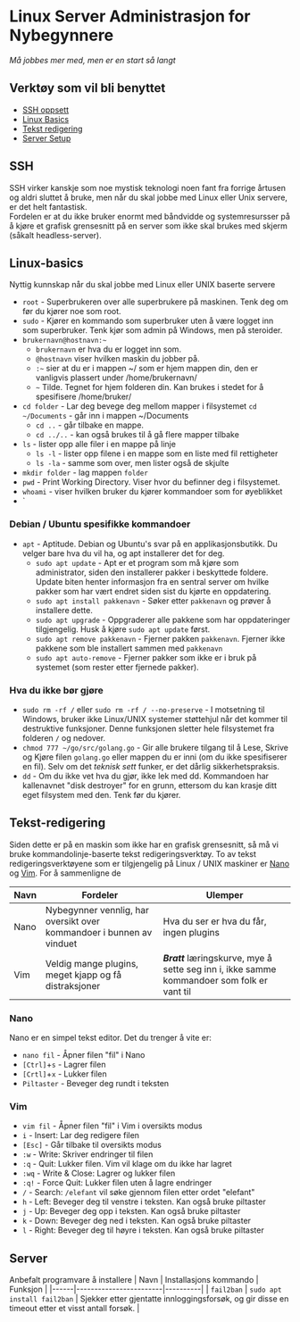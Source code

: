 # Linux Server Administrasjon for Nybegynnere

_Må jobbes mer med, men er en start så langt_

## Verktøy som vil bli benyttet

* [SSH oppsett](#SSH)
* [Linux Basics](#Linux-Basics)
* [Tekst redigering](#Tekst-redigering)
* [Server Setup](#Server)

## SSH

SSH virker kanskje som noe mystisk teknologi noen fant fra forrige årtusen og aldri sluttet å bruke, men når du skal jobbe med Linux eller Unix servere, er det helt fantastisk.  
Fordelen er at du ikke bruker enormt med båndvidde og systemresursser på å kjøre et grafisk grensesnitt på en server som ikke skal brukes med skjerm (såkalt headless-server).

## Linux-basics

Nyttig kunnskap når du skal jobbe med Linux eller UNIX baserte servere

* `root` - Superbrukeren over alle superbrukere på maskinen. Tenk deg om før du kjører noe som root.
* `sudo` - Kjører en kommando som superbruker uten å være logget inn som superbruker. Tenk kjør som admin på Windows, men på steroider.
* `brukernavn@hostnavn:~`
	* `brukernavn` er hva du er logget inn som.
	* `@hostnavn` viser hvilken maskin du jobber på.
	* `:~` sier at du er i mappen ~/ som er hjem mappen din, den er vanligvis plassert under /home/brukernavn/
	* `~` Tilde. Tegnet for hjem folderen din. Kan brukes i stedet for å spesifisere /home/bruker/
* `cd folder` - Lar deg bevege deg mellom mapper i filsystemet `cd ~/Documents` - går inn i mappen ~/Documents
	* `cd ..` - går tilbake en mappe. 
	* `cd ../..` - kan også brukes til å gå flere mapper tilbake
* `ls` - lister opp alle filer i en mappe på linje
	* `ls -l` - lister opp filene i en mappe som en liste med fil rettigheter
	* `ls -la` - samme som over, men lister også de skjulte
* `mkdir folder` - lag mappen `folder`
* `pwd` - Print Working Directory. Viser hvor du befinner deg i filsystemet.
* `whoami` - viser hvilken bruker du kjører kommandoer som for øyeblikket
* `

### Debian / Ubuntu spesifikke kommandoer

* `apt` - Aptitude. Debian og Ubuntu's svar på en applikasjonsbutikk. Du velger bare hva du vil ha, og apt installerer det for deg.
	* `sudo apt update` - Apt er et program som må kjøre som administrator, siden den installerer pakker i beskyttede foldere. Update biten henter informasjon fra en sentral server om hvilke pakker som har vært endret siden sist du kjørte en oppdatering.
	* `sudo apt install pakkenavn` - Søker etter `pakkenavn` og prøver å installere dette.
	* `sudo apt upgrade` - Oppgraderer alle pakkene som har oppdateringer tilgjengelig. Husk å kjøre `sudo apt update` først.
	* `sudo apt remove pakkenavn` - Fjerner pakken `pakkenavn`. Fjerner ikke pakkene som ble installert sammen med `pakkenavn`
	* `sudo apt auto-remove` - Fjerner pakker som ikke er i bruk på systemet (som rester etter fjernede pakker).

### Hva du ikke bør gjøre

* `sudo rm -rf /` eller `sudo rm -rf / --no-preserve` - I motsetning til Windows, bruker ikke Linux/UNIX systemer støttehjul når det kommer til destruktive funksjoner. Denne funksjonen sletter hele filsystemet fra folderen `/` og nedover.
* `chmod 777 ~/go/src/golang.go` - Gir alle brukere tilgang til å Lese, Skrive og Kjøre filen `golang.go` eller mappen du er inni (om du ikke spesifiserer en fil). Selv om det _teknisk sett_ funker, er det dårlig sikkerhetspraksis.
* `dd` - Om du ikke vet hva du gjør, ikke lek med dd. Kommandoen har kallenavnet "disk destroyer" for en grunn, ettersom du kan krasje ditt eget filsystem med den. Tenk før du kjører.

## Tekst-redigering

Siden dette er på en maskin som ikke har en grafisk grensesnitt, så må vi bruke kommandolinje-baserte tekst redigeringsverktøy. To av tekst redigeringsverktøyene som er tilgjengelig på Linux / UNIX maskiner er [Nano](https://www.nano-editor.org/) og [Vim](https://www.vim.org/). For å sammenligne de

| Navn | Fordeler | Ulemper |
|------|----------|---------|
| Nano | Nybegynner vennlig, har oversikt over kommandoer i bunnen av vinduet | Hva du ser er hva du får, ingen plugins |
| Vim | Veldig mange plugins, meget kjapp og få distraksjoner | ***Bratt*** læringskurve, mye å sette seg inn i, ikke samme kommandoer som folk er vant til |

### Nano

Nano er en simpel tekst editor. Det du trenger å vite er:

* `nano fil` - Åpner filen "fil" i Nano
* `[Ctrl]`+`s` - Lagrer filen
* `[Crtl]`+`x` - Lukker filen
* `Piltaster` - Beveger deg rundt i teksten

### Vim

* `vim fil` - Åpner filen "fil" i Vim i oversikts modus
* `i` - Insert: Lar deg redigere filen
* `[Esc]` - Går tilbake til oversikts modus
* `:w` - Write: Skriver endringer til filen
* `:q` - Quit: Lukker filen. Vim vil klage om du ikke har lagret
* `:wq` - Write & Close: Lagrer og lukker filen
* `:q!` - Force Quit: Lukker filen uten å lagre endringer
* `/` - Search: `/elefant` vil søke gjennom filen etter ordet "elefant"
* `h` - Left: Beveger deg til venstre i teksten. Kan også bruke piltaster
* `j` - Up: Beveger deg opp i teksten. Kan også bruke piltaster
* `k` - Down: Beveger deg ned i teksten. Kan også bruke piltaster
* `l` - Right: Beveger deg til høyre i teksten. Kan også bruke piltaster

## Server

Anbefalt programvare å installere
| Navn | Installasjons kommando | Funksjon |
|------|------------------------|----------|
| `fail2ban` | `sudo apt install fail2ban` | Sjekker etter gjentatte innloggingsforsøk, og gir disse en timeout etter et visst antall forsøk. |
